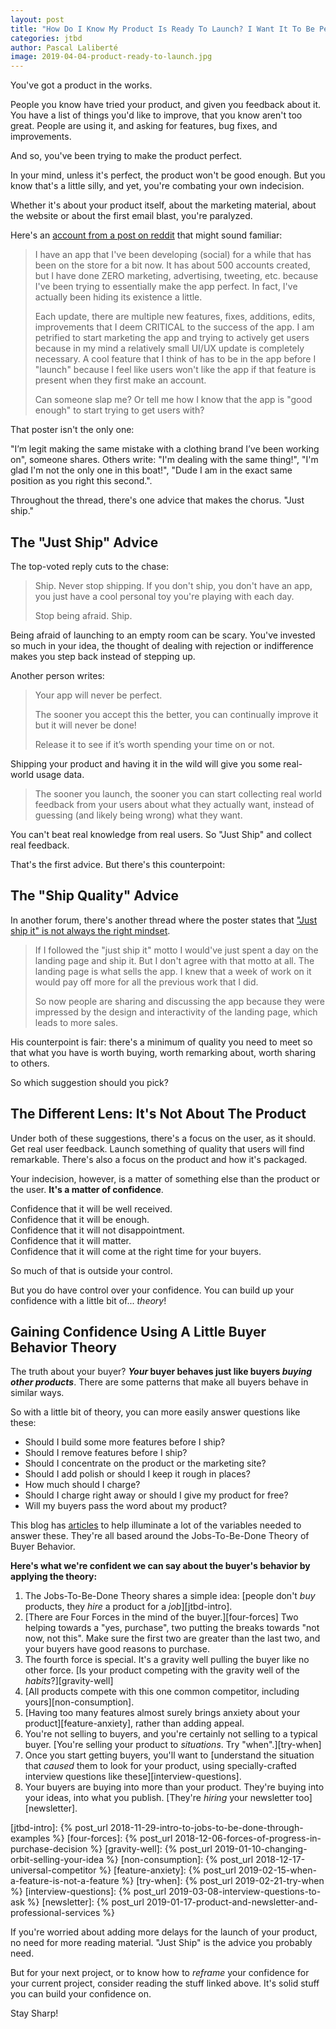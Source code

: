 ```yaml
---
layout: post
title: "How Do I Know My Product Is Ready To Launch? I Want It To Be Perfect!"
categories: jtbd
author: Pascal Laliberté
image: 2019-04-04-product-ready-to-launch.jpg
---
```


You've got a product in the works.

People you know have tried your product, and given you feedback about it. You have a list of things you'd like to improve, that you know aren't too great. People are using it, and asking for features, bug fixes, and improvements.

And so, you've been trying to make the product perfect.

In your mind, unless it's perfect, the product won't be good enough. But you know that's a little silly, and yet, you're combating your own indecision.

Whether it's about your product itself, about the marketing material, about the website or about the first email blast, you're paralyzed.

Here's an [account from a post on reddit][thread] that might sound familiar:

[thread]: https://www.reddit.com/r/Entrepreneur/comments/9j3l4w/having_a_really_really_hard_time_with_telling/

> I have an app that I've been developing (social) for a while that has been on the store for a bit now. It has about 500 accounts created, but I have done ZERO marketing, advertising, tweeting, etc. because I've been trying to essentially make the app perfect. In fact, I've actually been hiding its existence a little.
> 
> Each update, there are multiple new features, fixes, additions, edits, improvements that I deem CRITICAL to the success of the app. I am petrified to start marketing the app and trying to actively get users because in my mind a relatively small UI/UX update is completely necessary. A cool feature that I think of has to be in the app before I "launch" because I feel like users won't like the app if that feature is present when they first make an account.
> 
> Can someone slap me? Or tell me how I know that the app is "good enough" to start trying to get users with?

That poster isn't the only one:

"I’m legit making the same mistake with a clothing brand I’ve been working on", someone shares. Others write: "I'm dealing with the same thing!", "I'm glad I'm not the only one in this boat!", "Dude I am in the exact same position as you right this second.".

Throughout the thread, there's one advice that makes the chorus. "Just ship."

## The "Just Ship" Advice

The top-voted reply cuts to the chase:

> Ship. Never stop shipping. If you don't ship, you don't have an app, you just have a cool personal toy you're playing with each day.
> 
> Stop being afraid. Ship.

Being afraid of launching to an empty room can be scary. You've invested so much in your idea, the thought of dealing with rejection or indifference makes you step back instead of stepping up.

Another person writes:

> Your app will never be perfect.
> 
> The sooner you accept this the better, you can continually improve it but it will never be done!
> 
> Release it to see if it’s worth spending your time on or not.

Shipping your product and having it in the wild will give you some real-world usage data.

> The sooner you launch, the sooner you can start collecting real world feedback from your users about what they actually want, instead of guessing (and likely being wrong) what they want.

You can't beat real knowledge from real users. So "Just Ship" and collect real feedback.

That's the first advice. But there's this counterpoint:

## The "Ship Quality" Advice

In another forum, there's another thread where the poster states that ["Just ship it" is not always the right mindset][thread-two].

[thread-two]: https://www.indiehackers.com/forum/just-ship-it-is-not-always-the-right-mindset-b71eda7696?commentId=-LRoJc_4grqZLHxQ0V1A

> If I followed the "just ship it" motto I would've just spent a day on the landing page and ship it. But I don't agree with that motto at all. The landing page is what sells the app. I knew that a week of work on it would pay off more for all the previous work that I did.
> 
> So now people are sharing and discussing the app because they were impressed by the design and interactivity of the landing page, which leads to more sales.

His counterpoint is fair: there's a minimum of quality you need to meet so that what you have is worth buying, worth remarking about, worth sharing to others.

So which suggestion should you pick?

## The Different Lens: It's Not About The Product

Under both of these suggestions, there's a focus on the user, as it should. Get real user feedback. Launch something of quality that users will find remarkable. There's also a focus on the product and how it's packaged.

Your indecision, however, is a matter of something else than the product or the user. **It's a matter of confidence**.

Confidence that it will be well received.  
Confidence that it will be enough.  
Confidence that it will not disappointment.  
Confidence that it will matter.  
Confidence that it will come at the right time for your buyers.

So much of that is outside your control.

But you do have control over your confidence. You can build up your confidence with a little bit of... _theory_!

## Gaining Confidence Using A Little Buyer Behavior Theory

The truth about your buyer? **_Your_ buyer behaves just like buyers _buying other products_**. There are some patterns that make all buyers behave in similar ways.

So with a little bit of theory, you can more easily answer questions like these:

* Should I build some more features before I ship?
* Should I remove features before I ship?
* Should I concentrate on the product or the marketing site?
* Should I add polish or should I keep it rough in places?
* How much should I charge?
* Should I charge right away or should I give my product for free?
* Will my buyers pass the word about my product?

This blog has [articles](/articles) to help illuminate a lot of the variables needed to answer these. They're all based around the Jobs-To-Be-Done Theory of Buyer Behavior.

**Here's what we're confident we can say about the buyer's behavior by applying the theory:**

1. The Jobs-To-Be-Done Theory shares a simple idea: [people don't _buy_ products, they _hire_ a product for a _job_][jtbd-intro].
2. [There are Four Forces in the mind of the buyer.][four-forces] Two helping towards a "yes, purchase", two putting the breaks towards "not now, not this". Make sure the first two are greater than the last two, and your buyers have good reasons to purchase.
3. The fourth force is special. It's a gravity well pulling the buyer like no other force. [Is your product competing with the gravity well of the _habits_?][gravity-well]
4. [All products compete with this one common competitor, including yours][non-consumption].
5. [Having too many features almost surely brings anxiety about your product][feature-anxiety], rather than adding appeal.
6. You're not selling to buyers, and you're certainly not selling to a typical buyer. [You're selling your product to _situations_. Try "when".][try-when]
7. Once you start getting buyers, you'll want to [understand the situation that _caused_ them to look for your product, using specially-crafted interview questions like these][interview-questions].
8. Your buyers are buying into more than your product. They're buying into your ideas, into what you publish. [They're _hiring_ your newsletter too][newsletter].

[jtbd-intro]: {% post_url 2018-11-29-intro-to-jobs-to-be-done-through-examples %}
[four-forces]: {% post_url 2018-12-06-forces-of-progress-in-purchase-decision %}
[gravity-well]: {% post_url 2019-01-10-changing-orbit-selling-your-idea %}
[non-consumption]: {% post_url 2018-12-17-universal-competitor %}
[feature-anxiety]: {% post_url 2019-02-15-when-a-feature-is-not-a-feature %}
[try-when]: {% post_url 2019-02-21-try-when %}
[interview-questions]: {% post_url 2019-03-08-interview-questions-to-ask %}
[newsletter]: {% post_url 2019-01-17-product-and-newsletter-and-professional-services %}

If you're worried about adding more delays for the launch of your product, no need for more reading material. "Just Ship" is the advice you probably need.

But for your next project, or to know how to _reframe_ your confidence for your current project, consider reading the stuff linked above. It's solid stuff you can build your confidence on.

Stay Sharp!
